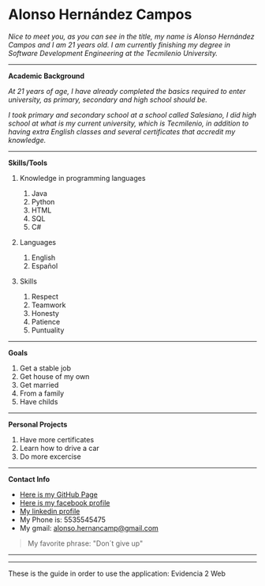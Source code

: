 # Alonso Hernández Campos
<!-- <h1 align="center">Alonso Hernández Campos</h1> -->
*Nice to meet you, as you can see in the title, my name is Alonso Hernández Campos and I am 21 years old. I am currently finishing my degree in Software Development Engineering at the Tecmilenio University.*

---

**Academic Background**

*At 21 years of age, I have already completed the basics required to enter university, as primary, secondary and high school should be.*

*I took primary and secondary school at a school called Salesiano, I did high school at what is my current university, which is Tecmilenio, in addition to having extra English classes and several certificates that accredit my knowledge.*

---

**Skills/Tools**

1. Knowledge in programming languages
    1. Java
    2. Python
    3. HTML
    4. SQL
    5. C#

2. Languages
    1. English
    2. Español

3. Skills
    1. Respect
    2. Teamwork
    3. Honesty
    4. Patience
    5. Puntuality

---

**Goals**

1. Get a stable job
2. Get house of my own
3. Get married
4. From a family
5. Have childs

---

**Personal Projects**

1. Have more certificates
2. Learn how to drive a car
3. Do more excercise

---

**Contact Info**

* [Here is my GitHub Page](https://github.com)
* [Here is my facebook profile](https://www.facebook.com/alonso.hernandez.58760608/)
* [My linkedin profile](https://www.linkedin.com/in/alonso-hernández-campos-480843273/?locale=en_US)
* My Phone is: 5535545475
* My gmail: alonso.hernancamp@gmail.com 

>My favorite phrase: "Don´t give up"

---
---

These is the guide in order to use the application: Evidencia 2 Web

